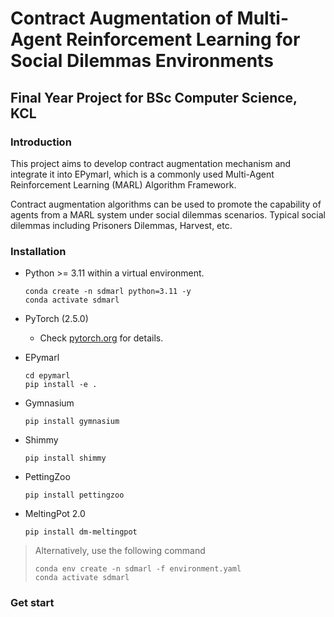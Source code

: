 # Contract Augmentation of Multi-Agent Reinforcement Learning for Social Dilemmas Environments

## Final Year Project for BSc Computer Science, KCL

### Introduction

This project aims to develop contract augmentation mechanism and integrate it into EPymarl, which is a commonly used Multi-Agent Reinforcement Learning (MARL) Algorithm Framework. 

Contract augmentation algorithms can be used to promote the capability of agents from a MARL system under social dilemmas scenarios. Typical social dilemmas including Prisoners Dilemmas, Harvest, etc. 

### Installation

- Python >= 3.11 within a virtual environment. 
  ```shell
  conda create -n sdmarl python=3.11 -y
  conda activate sdmarl
  ```
  
- PyTorch (2.5.0)
  - Check [pytorch.org](https://pytorch.org) for details.

- EPymarl
  ```shell
  cd epymarl
  pip install -e .
  ```

- Gymnasium
  ```shell
  pip install gymnasium
  ``` 
- Shimmy
  ```shell
  pip install shimmy
  ``` 
  
- PettingZoo
  ```shell
  pip install pettingzoo
  ```
  
- MeltingPot 2.0
  ```shell
  pip install dm-meltingpot
  ```

> Alternatively, use the following command
> ```shell
> conda env create -n sdmarl -f environment.yaml
> conda activate sdmarl
> ```


### Get start
